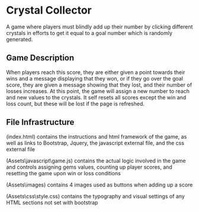 # Crystal Collector
A game where players must blindly add up their number by clicking different crystals in efforts to get it equal to a goal number which is randomly generated.

## Game Description
When players reach this score, they are either given a point towards their wins and a message displaying that they won, or if they go over the goal score, they are given a message showing that they lost, and their number of losses increases. At this point, the game will assign a new number to reach and new values to the crystals. It self resets all scores except the win and loss count, but these will be lost if the page is refreshed. 

## File Infrastructure
(index.html) contains the instructions and html framework of the game, as well as links to Bootstrap, Jquery, the javascript external file, and the css external file

(Assets\javascript\game.js) contains the actual logic involved in the game and controls assigning gems values, counting up player scores, and resetting the game upon win or loss conditions

(Assets\images) contains 4 images used as buttons when adding up a score

(Assets\css\style.css) contains the typography and visual settings of any HTML sections not set with bootstrap

